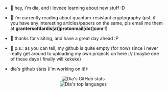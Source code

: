 - 👋 hey, i'm dia, and i loveee learning about new stuff :D
- 🌱 i’m currently reading about quantum-resistant cryptography (pst, if you have any interesting articles/papers on the same, pls email me them at **grantersofdardis[at]protonmail[dot]com**!!)
- 👾 thanks for visiting, and have a great day ahead :P
- 🎃 p.s.: as you can tell, my github is quite empty (for now) since i never really get around to uploading my own projects on here :// (maybe one of these days i finally will kekeke)

- dia's github stats (i'm working on it!):
<p align="center">
  <img src="https://dias-github-stats.vercel.app/api?username=dianosaur12&show_icons=true&theme=radical" alt="Dia's GitHub stats"/>
  <br/>
  <img src="https://dias-github-stats.vercel.app/api/top-langs/?username=dianosaur12&size_weight=0.5&count_weight=0.5&show_icons=true&theme=radical" alt="Dia's top languages"/>
</p>

